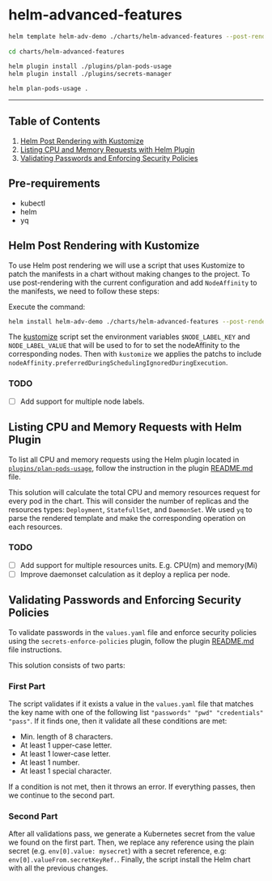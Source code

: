 # helm-advanced-features

```sh
helm template helm-adv-demo ./charts/helm-advanced-features --post-renderer ./kustomize/kustomize --debug --dry-run
 
cd charts/helm-advanced-features
 
helm plugin install ./plugins/plan-pods-usage
helm plugin install ./plugins/secrets-manager

helm plan-pods-usage .
```
---------

## Table of Contents

1. [Helm Post Rendering with Kustomize](#helm-post-rendering-with-kustomize)
2. [Listing CPU and Memory Requests with Helm Plugin](#listing-cpu-and-memory-requests-with-helm-plugin)
3. [Validating Passwords and Enforcing Security Policies](#validating-passwords-and-enforcing-security-policies)

## Pre-requirements

- kubectl
- helm
- yq

## Helm Post Rendering with Kustomize

To use Helm post rendering we will use a script that uses Kustomize to patch the manifests in a chart without making changes to the project. To use post-rendering with the current configuration and add `NodeAffinity` to the manifests, we need to follow these steps:

Execute the command:

```sh
helm install helm-adv-demo ./charts/helm-advanced-features --post-renderer ./kustomize/kustomize
```

The [kustomize](./kustomize/kustomize) script set the environment variables `$NODE_LABEL_KEY` and `NODE_LABEL_VALUE` that will be used to for to set the nodeAffinity to the corresponding nodes. Then with `kustomize` we applies the patchs to include `nodeAffinity.preferredDuringSchedulingIgnoredDuringExecution`.

### TODO

- [ ] Add support for multiple node labels.

## Listing CPU and Memory Requests with Helm Plugin

To list all CPU and memory requests using the Helm plugin located in [`plugins/plan-pods-usage`](./plugins/plan-pods-usage/), follow the instruction in the plugin [README.md](./plugins/plan-pods-usage/README.md) file.

This solution will calculate the total CPU and memory resources request for every pod in the chart. This will consider the number of replicas and the resources types: `Deployment`, `StatefullSet`, and `DaemonSet`. We used `yq` to parse the rendered template and make the corresponding operation on each resources.

### TODO

- [ ] Add support for multiple resources units. E.g. CPU(m) and memory(Mi)
- [ ] Improve daemonset calculation as it deploy a replica per node.

## Validating Passwords and Enforcing Security Policies

To validate passwords in the `values.yaml` file and enforce security policies using the `secrets-enforce-policies` plugin, follow the plugin [README.md](./plugins/enfore-secrets-policies/README.md) file instructions.

This solution consists of two parts:

### First Part

The script validates if it exists a value in the `values.yaml` file that matches the key name with one of the following list `"passwords" "pwd" "credentials" "pass"`. If it finds one, then it validate all these conditions are met:

- Min. length of 8 characters.
- At least 1 upper-case letter.
- At least 1 lower-case letter.
- At least 1 number.
- At least 1 special character.

If a condition is not met, then it throws an error. If everything passes, then we continue to the second part.

### Second Part

After all validations pass, we generate a Kubernetes secret from the value we found on the first part. Then, we replace any reference using the plain secret (e.g. `env[0].value: mysecret`) with a secret reference, e.g: `env[0].valueFrom.secretKeyRef.`. Finally, the script install the Helm chart with all the previous changes.
